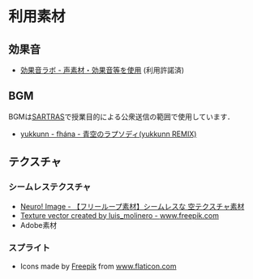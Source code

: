 # 利用素材

## 効果音

* [効果音ラボ - 声素材・効果音等を使用](https://soundeffect-lab.info/) (利用許諾済)

## BGM

BGMは[SARTRAS](https://sartras.or.jp/)で授業目的による公衆送信の範囲で使用しています．

* [yukkunn - fhána - 青空のラプソディ(yukkunn REMIX)](https://soundcloud.com/yukkunnaf/aozoranoyukkunnremix)

## テクスチャ

### シームレステクスチャ

* [Neuro! Image - 【フリーループ素材】シームレスな 空テクスチャ素材](https://www.pixiv.net/artworks/38327179)
* <a href='https://www.freepik.com/vectors/texture'>Texture vector created by luis_molinero - www.freepik.com</a>
* Adobe素材

### スプライト

* Icons made by <a href="https://www.flaticon.com/authors/freepik" title="Freepik">Freepik</a> from <a href="https://www.flaticon.com/" title="Flaticon"> www.flaticon.com</a>